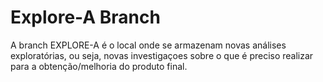 # Explore-A Branch

A branch EXPLORE-A é o local onde se armazenam novas análises exploratórias, ou seja, novas investigaçoes sobre o que é preciso realizar para a obtenção/melhoria do produto final.
